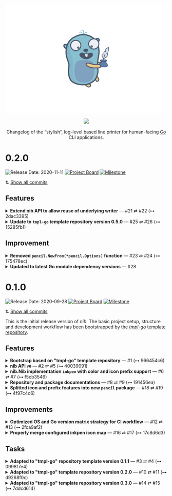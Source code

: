 <p align="center"><img src="https://raw.githubusercontent.com/svengreb/nib/main/assets/images/repository-hero.svg?sanitize=true"/></p>

<p align="center"><a href="https://github.com/svengreb/nib/releases/latest"><img src="https://img.shields.io/github/release/svengreb/nib.svg?style=flat-square&label=Release&logo=github&logoColor=eceff4&colorA=4c566a&colorB=88c0d0"/></a></p>

<p align="center">Changelog of the “stylish“, log-level based line printer for human-facing <a href="https://go.dev" target="_blank">Go</a> CLI applications.</p>

<!--lint disable no-duplicate-headings no-duplicate-headings-in-section-->

# 0.2.0

![Release Date: 2020-11-11](https://img.shields.io/static/v1?style=flat-square&label=Release%20Date&message=2020-11-11&colorA=4c566a&colorB=88c0d0) [![Project Board](https://img.shields.io/static/v1?style=flat-square&label=Project%20Board&message=0.2.0&logo=github&logoColor=eceff4&colorA=4c566a&colorB=88c0d0)](https://github.com/svengreb/nib/projects/5) [![Milestone](https://img.shields.io/static/v1?style=flat-square&label=Milestone&message=0.2.0&logo=github&logoColor=eceff4&colorA=4c566a&colorB=88c0d0)](https://github.com/svengreb/nib/milestone/2)

⇅ [Show all commits][gh-compare-tag-v0.1.0_v0.2.0]

## Features

<details>
<summary><strong>Extend nib API to allow reuse of underlying writer</strong> — #21 ⇄ #22 (⊶ 2dac3395)</summary>

↠ To allow to reuse the underlying [io.Writer][go-doc-pkg-type-io#writer] the new `Writer() io.Writer` method has been added to the [`nib.Nib` interface][go-pkg-if-svengreb/nib#nib].
Both implementations the [`pencil`][go-pkg-svengreb/nib/pencil] and [`inkpen`][go-pkg-svengreb/nib/inkpen] package have been adapted to this change.

</details>

<details>
<summary><strong>Update to <code>tmpl-go</code> template repository version 0.5.0</strong> — #25 ⇄ #26 (⊶ 15285fb1)</summary>

↠ Updated to [`tmpl-go` version 0.5.0][gh-tmpl-go-rel-v0.5.0] (including [version 0.4.0][gh-tmpl-go-rel-v0.4.0]) that…

1. …[introduces the initial project documentation][svengreb/tmpl-go#32].
2. …[updates golangci-lint to the currently latest version 1.32.0][svengreb/tmpl-go#21] which introduces new linters like [errorlint][]., [tparallel][]. and [wrapcheck][].
3. …updates to `tmpl` version 0.7.0 ([#25][svengreb/tmpl-go#25] [#34][svengreb/tmpl-go#34]).
   This includes…
   - …a new configuration file for [automated dependency updates and security alerts][svengreb/tmpl#52] with [Dependabot][]. Next to update configurations for the [CI/CD GitHub action workflow][tmpl#cicd] and [Yarn/NPM dependencies][tmpl#node], the file has been extended to support [Go modules][go-doc-mod].
   - …updates to the latest Node.js package dependency & GitHub Action versions.
   - …a [change of the NPM package name to use a namespace][svengreb/tmpl#48] which helps to prevent collisions with already existing NPM packages like [tmpl][npm-tmpl].

</details>

## Improvement

<details>
<summary><strong>Removed <code>pencil.NewFrom(*pencil.Options)</code> function</strong> — #23 ⇄ #24 (⊶ 175478ec)</summary>

↠ The [`pencil.NewFrom(*pencil.Options)`][gh-blob-pencil-2dac3395#l26-27] function was not necessary because…

1. …there is currently no way to get the actual options from a `pencil` instance.
2. …new `pencil` instances with different options can be simply composed by using the variadic parameter of the `pencil.New(pencil.Option...)` function.

Therefore the `pencil.NewFrom(*pencil.Options)` has been removed to simply the package surface.

</details>

<details>
<summary><strong>Updated to latest Go module dependency versions</strong> — #28</summary>

↠ Bumped outdated Go module dependencies to their latest versions:

- #28 (⊶ 76653193) [`github.com/fatih/color`][github.com/fatih/color] from [1.9.0 to 1.10.0][gh-fatih/color-v1.9.0_v1.10.0] — upgrades the `github.com/mattn/go-colorable` and `github.com/mattn/go-isatty` dependencies which include various bug fixes and improvements.

</details>

# 0.1.0

![Release Date: 2020-09-28](https://img.shields.io/static/v1?style=flat-square&label=Release%20Date&message=2020-09-28&colorA=4c566a&colorB=88c0d0) [![Project Board](https://img.shields.io/static/v1?style=flat-square&label=Project%20Board&message=0.1.0&logo=github&logoColor=eceff4&colorA=4c566a&colorB=88c0d0)](https://github.com/svengreb/nib/projects/4) [![Milestone](https://img.shields.io/static/v1?style=flat-square&label=Milestone&message=0.1.0&logo=github&logoColor=eceff4&colorA=4c566a&colorB=88c0d0)](https://github.com/svengreb/nib/milestone/1)

⇅ [Show all commits][repo-compare-tag-init_v0.1.0]

This is the initial release version of _nib_.
The basic project setup, structure and development workflow has been bootstrapped by [the _tmpl-go_ template repository][gh-tmpl-go].

## Features

<details>
<summary><strong>Bootstrap based on "tmpl-go" template repository</strong> — #1 (⊶ 966454c6)</summary>

<p align="center"><img src="https://github.com/svengreb/tmpl-go/blob/main/assets/images/repository-hero.svg?raw=true"/></p>

↠ Bootstrapped the basic project setup, structure and development workflow [from version 0.1.0][gh-tmpl-go-rl-v0.1.0] of the ["tmpl-go" template repository][gh-tmpl-go].
Additionally specific assets like the repository hero image have been replaced and documentations like the _README_ and GitHub issue/PR templates are adjusted.

</details>

<details>
<summary><strong>nib API <code>v0</code></strong> — #2 ⇄ #5 (⊶ 40039091)</summary>

↠ Implemented the API `v0` with the following interfaces and types:

- Ⓘ `Nib` — a log-level based line printer for human-facing messages.
- Ⓣ `Verbosity` — defines the verbosity level of the line printer.

</details>

<details>
<summary><strong>nib.Nib implementation <code>inkpen</code> with color and icon prefix support</strong> — #6 ⇄ #7 (⊶ f5cb3546)</summary>

↠ Implemented a new package `inkpen` that implements the `nib.Nib` API `v0` (designed in #5) with color support, custom prefixes and verbosity level icons for human-facing CLI messages.

The default IO output stream is configurable by accepting a [io.Writer][go-doc-pkg-type-io#writer]. The default writer is [color.Output][gh-blob-fatih/color#output] of the [github.com/fatih/color][gh-fatih/color] which provides automatic TTY and terminal color support detection.

The following [verbosity levels][repo-blob-verbosity-40039091] have been implemented with default icons:

- ⦿ `debug`
- ✕ `error`
- ⭍ `fatal`
- ➜ `info`
- ✓ `success`
- ! `warning`

</details>

<details>
<summary><strong>Repository and package documentations</strong> — #8 ⇄ #9 (⊶ 191456ea)</summary>

↠ Wrote the repository and package documentation which includes information and guides about provided **features**, the currently latest **API** `v0`, general **usage instructions** as well as detailed information about **configurations** like the [**verbosity**][go-pkg-type-svengreb/nib#verbosity], customizable [**icons**][repo-blob-inkpen-default_icons-f5cb3546] and [**prefixes**][go-pkg-met-svengreb/nib/inkpen#setprefixes].

</details>

<details>
<summary><strong>Splitted icon and prefix features into new <code>pencil</code> package</strong> — #18 ⇄ #19 (⊶ 4f97c4c6)</summary>

↠ Before the `inkpen` package provided a writer that was able to print verbosity level icons and prefixes with colors. To allow to use icons and prefixes without colors both features have been moved into a [new `pencil` package][go-pkg-svengreb/nib/pencil] with a [new `pencil.Pencil` type][go-pkg-type-svengreb/nib/pencil#pencil]. The [`inkpen.Inkpen` type][go-pkg-type-svengreb/nib/inkpen#inkpen] has been changed to compose this new type and additionally allows to color the output.

In order to make it easier to configure both types, new package specific options has been implemented that are available via variadic parameters to the constructor functions of these types. This reduces the required code to configure a writer and also provides a safer usage with _Goroutines_.

</details>

## Improvements

<details>
<summary><strong>Optimized OS and Go version matrix strategy for CI workflow</strong> — #12 ⇄ #13 (⊶ 2fca9af2)</summary>

↠ Before the CI workflow used a matrix strategy to run the `lint-node`, `lint-go` and `test` jobs, but this also included steps that were not necessary for this repository. This has been improved to make the workflow run faster by avoiding unnecessary steps:

- The `lint-node` job has been changed to only run on the [currently latest stable Node version `14.x`]
  [nodejs/node-cl-v14] only on _Linux_ because this repository is not focused on JavaScript but only runs Node based tools to lint other files within this repository.
- The `lint-go` job has been changed to only run on the [currently latest stable Go version `1.15.x`][go-doc-rln-1.15] only on _Linux_ because `golangci-lint` doesn't care about the _Go_ version and OS it runs on but only statically checks the source code.
- The `test` job has been changed to only run on the [currently latest stable Go version `1.15.x`][go-doc-rln-1.15] and only _Linux_ and _Windows_ while _macOS_ is not necessary for this repository because there is no _macOS_ specific code.

These changes also help to keep the required GitHub Action run minutes for the account of this repository as small as possible without wasting resources for unnecessary tasks.

</details>

<details>
<summary><strong>Properly merge configured inkpen icon map</strong> — #16 ⇄ #17 (⊶ 17c8d6d3)</summary>

↠ Before the `inkpen.SetIcons(map[nib.Verbosity]Icon)` method has overridden a `nib.Verbosity` entry instead of merging the `ColorFunc` and `Value` fields causing unexpected behavior like uncolored output or missing icons. This has been changed to check for the _zero value_ of the fields and merge them with the already configured struct.

</details>

## Tasks

<details>
<summary><strong>Adapted to "tmpl-go" repository template version 0.1.1</strong> — #3 ⇄ #4 (⊶ 0998f7e4)</summary>

↠ Adapted to ["tmpl-go" version 0.1.1][gh-tmpl-go-rl-v0.1.1] which includes an [important bug fix][svengreb/tmpl-go#7] regarding the golangci-lint YAML configuration for the [go-header][] linter that caused golangci-lint to fail.

</details>

<details>
<summary><strong>Adapted to "tmpl-go" template repository version 0.2.0</strong> — #10 ⇄ #11 (⊶ d9268f0c)</summary>

↠ Adapted to ["tmpl-go" version 0.2.0][gh-tmpl-go-rl-v0.2.0] which includes a [basic setup for testing in the CI workflow][svengreb/tmpl-go#11] using _Go_'s official `go test` command with enabled coverage and race detector.

</details>

<details>
<summary><strong>Adapted to "tmpl-go" template repository version 0.3.0</strong> — #14 ⇄ #15 (⊶ 7ddcd614)</summary>

↠ Adapted to ["tmpl-go" version 0.3.0][svengreb/tmpl-go-rel-v0.3.0] which includes a [optimized run configuration for the CI workflow][svengreb/tmpl-go#18] that helps to improve the performance through more fine grained configurations:

- Only runs on pushes to the `main` branch.
- Only runs on pushes for `v*` tags.
- Always runs for pushes to PRs.

</details>

<!--
+------------------+
+ Formatting Notes +
+------------------+

The `<summary />` tag must be separated with a blank line from the actual item content paragraph,
otherwise Markdown elements are not parsed and rendered!

+------------------+
+ Symbol Reference +
+------------------+
↠ (U+21A0): Start of a log section description
— (U+2014): Separator between a log section title and the metadata
⇄ (U+21C4): Separator between a issue ID and pull request ID in a log metadata
⊶ (U+22B6): Icon prefix for the short commit SHA checksum in a log metadata
⇅ (U+21C5): Icon prefix for the link of the Git commit history comparison on GitHub
-->

<!--lint disable final-definition-->

<!-- Base Links -->

[go-pkg-svengreb/nib/pencil]: https://pkg.go.dev/github.com/svengreb/nib/pencil
[go-doc-pkg-type-io#writer]: https://golang.org/pkg/io/#Writer

<!-- v0.1.0 -->

[gh-blob-fatih/color#output]: https://github.com/fatih/color/blob/fccafd9e876be44d0d7b380a3b03aeb661c1e231/color.go#L25
[gh-fatih/color]: https://github.com/fatih/color
[gh-tmpl-go-rl-v0.1.0]: https://github.com/svengreb/tmpl-go/releases/tag/v0.1.0
[gh-tmpl-go-rl-v0.1.1]: https://github.com/svengreb/tmpl-go/releases/tag/v0.1.1
[gh-tmpl-go-rl-v0.2.0]: https://github.com/svengreb/tmpl-go/releases/tag/v0.2.0
[gh-tmpl-go]: https://github.com/svengreb/tmpl-go
[go-doc-rln-1.15]: https://golang.org/doc/go1.15
[go-header]: https://github.com/denis-tingajkin/go-header
[go-pkg-met-svengreb/nib/inkpen#setprefixes]: https://pkg.go.dev/github.com/svengreb/nib/inkpen#Inkpen.SetPrefixes
[go-pkg-type-svengreb/nib/inkpen#inkpen]: https://pkg.go.dev/github.com/svengreb/nib/inkpen#Inkpen
[go-pkg-type-svengreb/nib/pencil#pencil]: https://pkg.go.dev/github.com/svengreb/nib/pencil#Pencil
[go-pkg-type-svengreb/nib#verbosity]: https://pkg.go.dev/github.com/svengreb/nib#Verbosity
[nodejs/node-cl-v14]: https://github.com/nodejs/node/blob/master/doc/changelogs/CHANGELOG_V14.md
[repo-blob-inkpen-default_icons-f5cb3546]: https://github.com/svengreb/nib/blob/f5cb3546efb0efa6fa25ded6dec96fcbf83e9857/inkpen/inkpen.go#L29-L37
[repo-blob-verbosity-40039091]: https://github.com/svengreb/nib/blob/400390915ca497add7c43aa1ff232a08c8501081/verbosity.go
[repo-compare-tag-init_v0.1.0]: https://github.com/svengreb/nib/compare/4ca4af20...v0.1.0
[svengreb/tmpl-go-rel-v0.3.0]: https://github.com/svengreb/tmpl-go/releases/tag/v0.3.0
[svengreb/tmpl-go#11]: https://github.com/svengreb/tmpl-go/pull/11
[svengreb/tmpl-go#18]: https://github.com/svengreb/tmpl-go/issues/18
[svengreb/tmpl-go#7]: https://github.com/svengreb/tmpl-go/pull/7

<!-- v0.2.0 -->

[dependabot]: https://dependabot.com
[errorlint]: https://github.com/polyfloyd/go-errorlint
[gh-blob-pencil-2dac3395#l26-27]: https://github.com/svengreb/nib/blob/2dac3395/pencil/pencil.go#L26-L27
[gh-compare-tag-v0.1.0_v0.2.0]: https://github.com/svengreb/nib/compare/v0.1.0...v0.2.0
[gh-fatih/color-v1.9.0_v1.10.0]: https://github.com/fatih/color/compare/v1.9.0...v1.10.0
[gh-tmpl-go-rel-v0.4.0]: https://github.com/svengreb/tmpl-go/releases/tag/v0.4.0
[gh-tmpl-go-rel-v0.5.0]: https://github.com/svengreb/tmpl-go/releases/tag/v0.5.0
[github.com/fatih/color]: https://github.com/fatih/color
[go-doc-mod]: https://golang.org/ref/mod
[go-pkg-if-svengreb/nib#nib]: https://pkg.go.dev/github.com/svengreb/nib#Nib
[go-pkg-svengreb/nib/inkpen]: https://pkg.go.dev/github.com/svengreb/nib/inkpen
[npm-tmpl]: https://www.npmjs.com/package/tmpl
[svengreb/tmpl-go#21]: https://github.com/svengreb/tmpl-go/pull/21
[svengreb/tmpl-go#25]: https://github.com/svengreb/tmpl-go/issues/25
[svengreb/tmpl-go#32]: https://github.com/svengreb/tmpl-go/pull/32
[svengreb/tmpl-go#34]: https://github.com/svengreb/tmpl-go/issues/34
[svengreb/tmpl#48]: https://github.com/svengreb/tmpl/issues/48
[svengreb/tmpl#52]: https://github.com/svengreb/tmpl/issues/52
[tmpl#cicd]: https://github.com/svengreb/tmpl#cicd-action-workflow
[tmpl#node]: https://github.com/svengreb/tmpl#nodejs-yarn-and-npm
[tparallel]: https://github.com/moricho/tparallel
[wrapcheck]: https://github.com/tomarrell/wrapcheck
